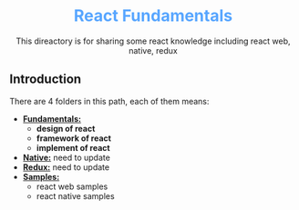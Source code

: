 <div align='center'>
  <h1>
    <b style='color: #58a6ff'>React Fundamentals</b>
  </h1>

  <p>This direactory is for sharing some react knowledge including react web, native, redux</p>
</div>

## Introduction
There are 4 folders in this path, each of them means:
- **[Fundamentals:](./fundamentals/README.md)** 
  - **design of react**
  - **framework of react**
  - **implement of react**
- **[Native:](./native/README.md)** 
need to update
- **[Redux:](./redux/README.md)** 
need to update
- **[Samples:](./samples/README.md)**
  - react web samples
  - react native samples